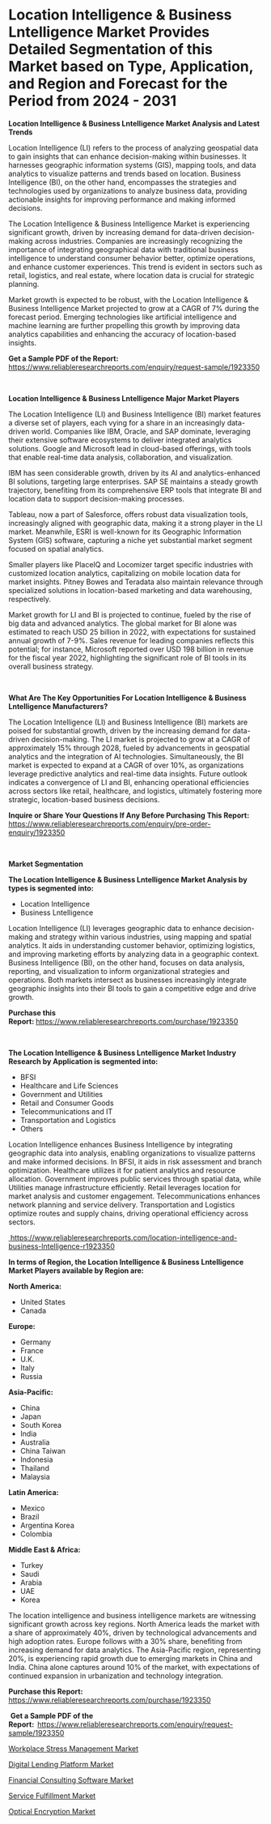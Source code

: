 <p><h1>Location Intelligence & Business Lntelligence Market Provides Detailed Segmentation of this Market based on Type, Application, and Region and Forecast for the Period from 2024 - 2031</h1></p><p><strong>Location Intelligence & Business Lntelligence Market Analysis and Latest Trends</strong></p>
<p><p>Location Intelligence (LI) refers to the process of analyzing geospatial data to gain insights that can enhance decision-making within businesses. It harnesses geographic information systems (GIS), mapping tools, and data analytics to visualize patterns and trends based on location. Business Intelligence (BI), on the other hand, encompasses the strategies and technologies used by organizations to analyze business data, providing actionable insights for improving performance and making informed decisions.</p><p>The Location Intelligence & Business Intelligence Market is experiencing significant growth, driven by increasing demand for data-driven decision-making across industries. Companies are increasingly recognizing the importance of integrating geographical data with traditional business intelligence to understand consumer behavior better, optimize operations, and enhance customer experiences. This trend is evident in sectors such as retail, logistics, and real estate, where location data is crucial for strategic planning.</p><p>Market growth is expected to be robust, with the Location Intelligence & Business Intelligence Market projected to grow at a CAGR of 7% during the forecast period. Emerging technologies like artificial intelligence and machine learning are further propelling this growth by improving data analytics capabilities and enhancing the accuracy of location-based insights.</p></p>
<p><strong>Get a Sample PDF of the Report:&nbsp;</strong> <a href="https://www.reliableresearchreports.com/enquiry/request-sample/1923350?utm_campaign=1742&utm_medium=2&utm_source=Github&utm_content=ia&utm_term=24102024&utm_id=location-intelligence-business-lntelligence">https://www.reliableresearchreports.com/enquiry/request-sample/1923350</a></p>
<p>&nbsp;</p>
<p><strong>Location Intelligence & Business Lntelligence Major Market Players</strong></p>
<p><p>The Location Intelligence (LI) and Business Intelligence (BI) market features a diverse set of players, each vying for a share in an increasingly data-driven world. Companies like IBM, Oracle, and SAP dominate, leveraging their extensive software ecosystems to deliver integrated analytics solutions. Google and Microsoft lead in cloud-based offerings, with tools that enable real-time data analysis, collaboration, and visualization.</p><p>IBM has seen considerable growth, driven by its AI and analytics-enhanced BI solutions, targeting large enterprises. SAP SE maintains a steady growth trajectory, benefiting from its comprehensive ERP tools that integrate BI and location data to support decision-making processes.</p><p>Tableau, now a part of Salesforce, offers robust data visualization tools, increasingly aligned with geographic data, making it a strong player in the LI market. Meanwhile, ESRI is well-known for its Geographic Information System (GIS) software, capturing a niche yet substantial market segment focused on spatial analytics.</p><p>Smaller players like PlaceIQ and Locomizer target specific industries with customized location analytics, capitalizing on mobile location data for market insights. Pitney Bowes and Teradata also maintain relevance through specialized solutions in location-based marketing and data warehousing, respectively.</p><p>Market growth for LI and BI is projected to continue, fueled by the rise of big data and advanced analytics. The global market for BI alone was estimated to reach USD 25 billion in 2022, with expectations for sustained annual growth of 7-9%. Sales revenue for leading companies reflects this potential; for instance, Microsoft reported over USD 198 billion in revenue for the fiscal year 2022, highlighting the significant role of BI tools in its overall business strategy.</p></p>
<p>&nbsp;</p>
<p><strong>What Are The Key Opportunities For Location Intelligence & Business Lntelligence Manufacturers?</strong></p>
<p><p>The Location Intelligence (LI) and Business Intelligence (BI) markets are poised for substantial growth, driven by the increasing demand for data-driven decision-making. The LI market is projected to grow at a CAGR of approximately 15% through 2028, fueled by advancements in geospatial analytics and the integration of AI technologies. Simultaneously, the BI market is expected to expand at a CAGR of over 10%, as organizations leverage predictive analytics and real-time data insights. Future outlook indicates a convergence of LI and BI, enhancing operational efficiencies across sectors like retail, healthcare, and logistics, ultimately fostering more strategic, location-based business decisions.</p></p>
<p><strong>Inquire or Share Your Questions If Any Before Purchasing This Report:</strong> <a href="https://www.reliableresearchreports.com/enquiry/pre-order-enquiry/1923350?utm_campaign=1742&utm_medium=2&utm_source=Github&utm_content=ia&utm_term=24102024&utm_id=location-intelligence-business-lntelligence">https://www.reliableresearchreports.com/enquiry/pre-order-enquiry/1923350</a></p>
<p>&nbsp;</p>
<p><strong>Market Segmentation</strong></p>
<p><strong>The Location Intelligence & Business Lntelligence Market Analysis by types is segmented into:</strong></p>
<p><ul><li>Location Intelligence</li><li>Business Lntelligence</li></ul></p>
<p><p>Location Intelligence (LI) leverages geographic data to enhance decision-making and strategy within various industries, using mapping and spatial analytics. It aids in understanding customer behavior, optimizing logistics, and improving marketing efforts by analyzing data in a geographic context. Business Intelligence (BI), on the other hand, focuses on data analysis, reporting, and visualization to inform organizational strategies and operations. Both markets intersect as businesses increasingly integrate geographic insights into their BI tools to gain a competitive edge and drive growth.</p></p>
<p><strong>Purchase this Report:&nbsp;</strong><a href="https://www.reliableresearchreports.com/purchase/1923350?utm_campaign=1742&utm_medium=2&utm_source=Github&utm_content=ia&utm_term=24102024&utm_id=location-intelligence-business-lntelligence">https://www.reliableresearchreports.com/purchase/1923350</a></p>
<p>&nbsp;</p>
<p><strong>The Location Intelligence & Business Lntelligence Market Industry Research by Application is segmented into:</strong></p>
<p><ul><li>BFSI</li><li>Healthcare and Life Sciences</li><li>Government and Utilities</li><li>Retail and Consumer Goods</li><li>Telecommunications and IT</li><li>Transportation and Logistics</li><li>Others</li></ul></p>
<p><p>Location Intelligence enhances Business Intelligence by integrating geographic data into analysis, enabling organizations to visualize patterns and make informed decisions. In BFSI, it aids in risk assessment and branch optimization. Healthcare utilizes it for patient analytics and resource allocation. Government improves public services through spatial data, while Utilities manage infrastructure efficiently. Retail leverages location for market analysis and customer engagement. Telecommunications enhances network planning and service delivery. Transportation and Logistics optimize routes and supply chains, driving operational efficiency across sectors.</p></p>
<p><a href="https://www.reliableresearchreports.com/location-intelligence-and-business-lntelligence-r1923350?utm_campaign=1742&utm_medium=2&utm_source=Github&utm_content=ia&utm_term=24102024&utm_id=location-intelligence-business-lntelligence">&nbsp;https://www.reliableresearchreports.com/location-intelligence-and-business-lntelligence-r1923350</a></p>
<p><strong>In terms of Region, the Location Intelligence & Business Lntelligence Market Players available by Region are:</strong></p>
<p>
    <p> <strong> North America: </strong>
        <ul>
            <li>United States</li>
            <li>Canada</li>
        </ul>
        </p> 
    <p> <strong> Europe: </strong>
        <ul>
            <li>Germany</li>
            <li>France</li>
            <li>U.K.</li>
            <li>Italy</li>
            <li>Russia</li>
        </ul>
        </p> 
    <p> <strong> Asia-Pacific: </strong>
        <ul>
            <li>China</li>
            <li>Japan</li>
            <li>South Korea</li>
            <li>India</li>
            <li>Australia</li>
            <li>China Taiwan</li>
            <li>Indonesia</li>
            <li>Thailand</li>
            <li>Malaysia</li>
        </ul>
        </p> 
    <p> <strong> Latin America: </strong>
        <ul>
            <li>Mexico</li>
            <li>Brazil</li>
            <li>Argentina Korea</li>
            <li>Colombia</li>
        </ul>
        </p> 
    <p> <strong> Middle East & Africa: </strong>
        <ul>
            <li>Turkey</li>
            <li>Saudi</li>
            <li>Arabia</li>
            <li>UAE</li>
            <li>Korea</li>
        </ul>
    </p>
    </p>
<p><p>The location intelligence and business intelligence markets are witnessing significant growth across key regions. North America leads the market with a share of approximately 40%, driven by technological advancements and high adoption rates. Europe follows with a 30% share, benefiting from increasing demand for data analytics. The Asia-Pacific region, representing 20%, is experiencing rapid growth due to emerging markets in China and India. China alone captures around 10% of the market, with expectations of continued expansion in urbanization and technology integration.</p></p>
<p><strong>Purchase this Report: </strong><a href="https://www.reliableresearchreports.com/purchase/1923350?utm_campaign=1742&utm_medium=2&utm_source=Github&utm_content=ia&utm_term=24102024&utm_id=location-intelligence-business-lntelligence">https://www.reliableresearchreports.com/purchase/1923350</a></p>
<p>&nbsp;<strong>Get a Sample PDF of the Report:&nbsp;&nbsp;</strong><a href="https://www.reliableresearchreports.com/enquiry/request-sample/1923350?utm_campaign=1742&utm_medium=2&utm_source=Github&utm_content=ia&utm_term=24102024&utm_id=location-intelligence-business-lntelligence">https://www.reliableresearchreports.com/enquiry/request-sample/1923350</a></p>
<p><strong></strong></p>
<p><p><a href="https://www.linkedin.com/pulse/workplace-stress-management-market-size-type-product-0884f?utm_campaign=1742&utm_medium=2&utm_source=Github&utm_content=ia&utm_term=24102024&utm_id=location-intelligence-business-lntelligence">Workplace Stress Management Market</a></p><p><a href="https://www.linkedin.com/pulse/global-digital-lending-platform-market-trends-analysis-rsttf?utm_campaign=1742&utm_medium=2&utm_source=Github&utm_content=ia&utm_term=24102024&utm_id=location-intelligence-business-lntelligence">Digital Lending Platform Market</a></p><p><a href="https://www.linkedin.com/pulse/financial-consulting-software-ecosystem-mapping-innovation-value-nmwmf?utm_campaign=1742&utm_medium=2&utm_source=Github&utm_content=ia&utm_term=24102024&utm_id=location-intelligence-business-lntelligence">Financial Consulting Software Market</a></p><p><a href="https://www.linkedin.com/pulse/service-fulfillment-market-opportunities-emerging-global-trends-yodzf?utm_campaign=1742&utm_medium=2&utm_source=Github&utm_content=ia&utm_term=24102024&utm_id=location-intelligence-business-lntelligence">Service Fulfillment Market</a></p><p><a href="https://www.linkedin.com/pulse/global-optical-encryption-market-sector2024-2031-metrics-strategic-tlyff?utm_campaign=1742&utm_medium=2&utm_source=Github&utm_content=ia&utm_term=24102024&utm_id=location-intelligence-business-lntelligence">Optical Encryption Market</a></p></p>